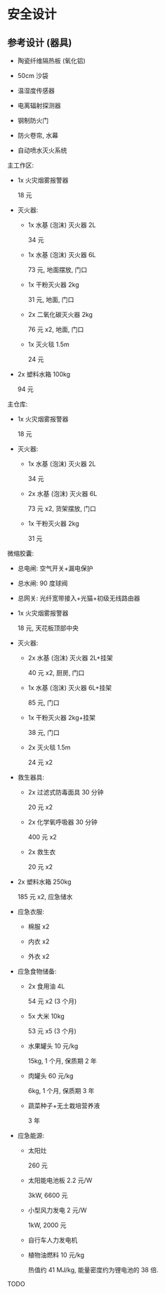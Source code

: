 # 安全设计


## 参考设计 (器具)

+ 陶瓷纤维隔热板 (氧化铝)

+ 50cm 沙袋

+ 温湿度传感器

+ 电离辐射探测器

+ 钢制防火门

+ 防火卷帘, 水幕

+ 自动喷水灭火系统

主工作区:

+ 1x 火灾烟雾报警器

  18 元

+ 灭火器:

  - 1x 水基 (泡沫) 灭火器 2L

    34 元

  - 1x 水基 (泡沫) 灭火器 6L

    73 元, 地面摆放, 门口

  - 1x 干粉灭火器 2kg

    31 元, 地面, 门口

  - 2x 二氧化碳灭火器 2kg

    76 元 x2, 地面, 门口

  - 1x 灭火毯 1.5m

    24 元

+ 2x 塑料水箱 100kg

  94 元

主仓库:

+ 1x 火灾烟雾报警器

  18 元

+ 灭火器:

  - 1x 水基 (泡沫) 灭火器 2L

    34 元

  - 2x 水基 (泡沫) 灭火器 6L

    73 元 x2, 货架摆放, 门口

  - 1x 干粉灭火器 2kg

    31 元

微缩胶囊:

+ 总电闸: 空气开关+漏电保护

+ 总水闸: 90 度球阀

+ 总网关: 光纤宽带接入+光猫+初级无线路由器

+ 1x 火灾烟雾报警器

  18 元, 天花板顶部中央

+ 灭火器:

  - 2x 水基 (泡沫) 灭火器 2L+挂架

    40 元 x2, 厨房, 门口

  - 1x 水基 (泡沫) 灭火器 6L+挂架

    85 元, 门口

  - 1x 干粉灭火器 2kg+挂架

    38 元, 门口

  - 2x 灭火毯 1.5m

    24 元 x2

+ 救生器具:

  - 2x 过滤式防毒面具 30 分钟

    20 元 x2

  - 2x 化学氧呼吸器 30 分钟

    400 元 x2

  - 2x 救生衣

    20 元 x2

+ 2x 塑料水箱 250kg

  185 元 x2, 应急储水

+ 应急衣服:

  - 棉服 x2

  - 内衣 x2

  - 外衣 x2

+ 应急食物储备:

  - 2x 食用油 4L

    54 元 x2 (3 个月)

  - 5x 大米 10kg

    53 元 x5 (3 个月)

  - 水果罐头 10 元/kg

    15kg, 1 个月, 保质期 2 年

  - 肉罐头 60 元/kg

    6kg, 1 个月, 保质期 3 年

  - 蔬菜种子+无土栽培营养液

    3 年

+ 应急能源:

  - 太阳灶

    260 元

  - 太阳能电池板 2.2 元/W

    3kW, 6600 元

  - 小型风力发电 2 元/W

    1kW, 2000 元

  - 自行车人力发电机

  - 植物油燃料 10 元/kg

    热值约 41 MJ/kg, 能量密度约为锂电池的 38 倍.


TODO
